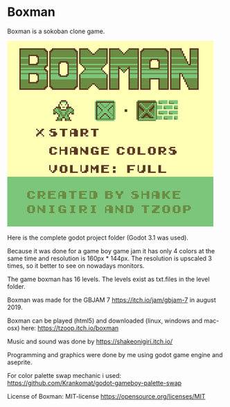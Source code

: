 # Boxman

 Boxman is a sokoban clone game.
 
 ![](https://github.com/Tzoop/Boxman-Sokoban-Game-Godot/blob/master/GifBoxmanForGitHub.gif)
 
 Here is the complete godot project folder (Godot 3.1 was used).
 
 Because it was done for a game boy game jam it has only 4 colors at the same time and resolution is 160px * 144px.
 The resolution is upscaled 3 times, so it better to see on nowadays monitors.
 
 The game boxman has 16 levels. The levels exist as txt.files in the level folder.

 Boxman was made for the GBJAM 7 https://itch.io/jam/gbjam-7  in august 2019.
 
 Boxman can be played (html5) and downloaded (linux, windows and mac-osx) here: https://tzoop.itch.io/boxman
 
 Music and sound was done by https://shakeonigiri.itch.io/
 
 Programming and graphics were done by me using godot game engine and aseprite.
 
 For color palette swap mechanic i used: https://github.com/Krankomat/godot-gameboy-palette-swap
 
 License of Boxman: MIT-license https://opensource.org/licenses/MIT
